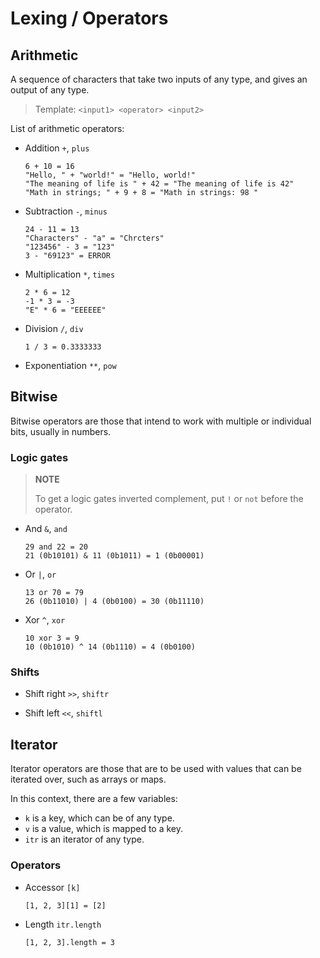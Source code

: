 # Lexing / Operators

## Arithmetic

A sequence of characters that take two inputs of any type,
and gives an output of any type.

> Template:
> ```<input1> <operator> <input2>```

List of arithmetic operators:

* Addition `+`, `plus`

  ```
  6 + 10 = 16
  "Hello, " + "world!" = "Hello, world!"
  "The meaning of life is " + 42 = "The meaning of life is 42"
  "Math in strings; " + 9 + 8 = "Math in strings: 98 "
  ```

* Subtraction `-`, `minus`

  ```
  24 - 11 = 13
  "Characters" - "a" = "Chrcters"
  "123456" - 3 = "123"
  3 - "69123" = ERROR
  ```

* Multiplication `*`, `times`

  ```
  2 * 6 = 12
  -1 * 3 = -3
  "E" * 6 = "EEEEEE"
  ```

* Division `/`, `div`

  ```
  1 / 3 = 0.3333333
  
  ```

* Exponentiation `**`, `pow`

## Bitwise

Bitwise operators are those that intend to work with multiple or individual bits, usually in numbers.

### Logic gates

>**NOTE**
>
>To get a logic gates inverted complement, put `!` or `not` before the operator.

* And `&`, `and`

  ```
  29 and 22 = 20
  21 (0b10101) & 11 (0b1011) = 1 (0b00001)
  ```

* Or `|`, `or`

  ```
  13 or 70 = 79
  26 (0b11010) | 4 (0b0100) = 30 (0b11110)
  ```

* Xor `^`, `xor`

  ```
  10 xor 3 = 9
  10 (0b1010) ^ 14 (0b1110) = 4 (0b0100)
  ```

### Shifts

* Shift right `>>`, `shiftr`

* Shift left `<<`, `shiftl`

## Iterator

Iterator operators are those that are to be used with values that can be iterated over, such as arrays or maps.

In this context, there are a few variables:

* `k` is a key, which can be of any type.
* `v` is a value, which is mapped to a key.
* `itr` is an iterator of any type.

### Operators

* Accessor `[k]`

  ```
  [1, 2, 3][1] = [2]
  ```

* Length `itr.length`

  ```
  [1, 2, 3].length = 3
  ```

  